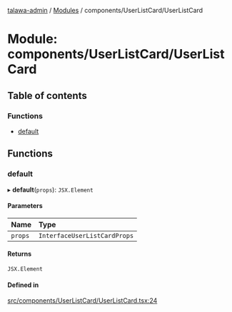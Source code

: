 [talawa-admin](../README.md) / [Modules](../modules.md) / components/UserListCard/UserListCard

# Module: components/UserListCard/UserListCard

## Table of contents

### Functions

- [default](components_UserListCard_UserListCard.md#default)

## Functions

### default

▸ **default**(`props`): `JSX.Element`

#### Parameters

| Name | Type |
| :------ | :------ |
| `props` | `InterfaceUserListCardProps` |

#### Returns

`JSX.Element`

#### Defined in

[src/components/UserListCard/UserListCard.tsx:24](https://github.com/KrishavRajSingh/talawa-admin/blob/97994b9/src/components/UserListCard/UserListCard.tsx#L24)
